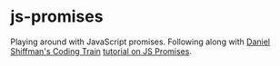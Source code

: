 # js-promises
Playing around with JavaScript promises.
Following along with [Daniel Shiffman's Coding Train](https://github.com/CodingTrain) [tutorial on JS Promises](https://www.youtube.com/watch?v=QO4NXhWo_NM).
